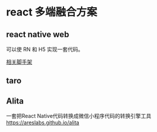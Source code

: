 # react 多端融合方案

## react native web

可以使 RN 和 H5 实现一套代码。

[相关脚手架](create-react-native-web-app)

## taro

## Alita
一套把React Native代码转换成微信小程序代码的转换引擎工具 https://areslabs.github.io/alita

## 
